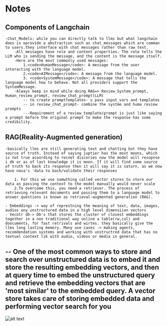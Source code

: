 # Notes

## Components of Langchain

    -Chat_Models: while you can directly talk to llms but what langchain does is oprovide a abstraction such as chat_messages which are comman to users.they interface with chat messages rather than raw text.
        -All messages have role and content properties. The role tells the LLM who is sending the message, and the content is the message itself.
        -Here are the most commonly used messages:
            1.<code>HumanMessage</code>: A message from the user interacting with the language model.
            2.<code>AIMessage</code>: A message from the language model.
            3. <code>SystemMessage</code>: A message that tells the language model how to behave. Not all providers support the SystemMessage.
        -Always keep in mind while doing RAG=> Review_System_prompt, Human_review_prompt, review_chat_prompt(LLM)
            -- to create prompttemplates- u pass input_vars and templates
            -- in review_chat_prompt- combine the systme and huma review prompts
            ---Requirement of a review_template/prompt is just like saying a prompt before the original prompt to make the response has some credibility.

## RAG(Reality-Augmented generation)

    -basically llms are still generating text and chatting but they have source of truth. Instead of saying juptier has the most moons, which is not true acoording to recnet discories now the model will resopnse i dk or as of last knowledge it is moon. If it will find some source of truth to back its response then it will say it is saturn, as we now have nasa's 'data to back/validate their responses

        1. For this we use somwthing called vector stores to store our data as passing the context to the model manually would never scale
        2.To overcome this, you need a retriever. The process of retrieving relevant documents and passing them to a language model to answer questions is known as retrieval-augmented generation (RAG).

    - Embeddings -> way of represtning the meaning of text, data, images, audios any unstructured data in a high level dimensiion vectors
    - Vecotr db-> Db's that stores the cluster of closest embeddings together in a non traditional way unline a table(rw,col) and doocuments, for fast retrivals and wirtes. they basically give the llms long lasting memory. Many use cases -> making agents, recomdendation systems and working with unstructred data that has no textual context lik with audio, videos or media in general.

## -- One of the most common ways to store and search over unstructured data is to embed it and store the resulting embedding vectors, and then at query time to embed the unstructured query and retrieve the embedding vectors that are 'most similar' to the embedded query. A vector store takes care of storing embedded data and performing vector search for you

![alt text](https://python.langchain.com/assets/images/vector_stores-125d1675d58cfb46ce9054c9019fea72.jpg)
